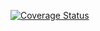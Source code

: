 [![Coverage Status](https://coveralls.io/repos/github/TESTINGORGANIZATION6/digicard-node-heroku/badge.svg?branch=master)](https://coveralls.io/github/TESTINGORGANIZATION6/digicard-node-heroku?branch=master)